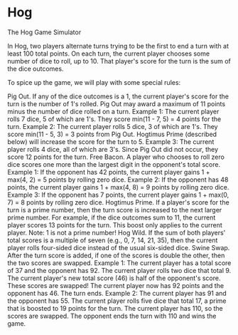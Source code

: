 # Hog
The Hog Game Simulator

In Hog, two players alternate turns trying to be the first to end a turn with at least 100 total points. On each turn, the current player chooses some number of dice to roll, up to 10. That player's score for the turn is the sum of the dice outcomes.

To spice up the game, we will play with some special rules:

Pig Out. If any of the dice outcomes is a 1, the current player's score for the turn is the number of 1's rolled. Pig Out may award a maximum of 11 points minus the number of dice rolled on a turn.
Example 1: The current player rolls 7 dice, 5 of which are 1's. They score min(11 - 7, 5) = 4 points for the turn.
Example 2: The current player rolls 5 dice, 3 of which are 1's. They score min(11 - 5, 3) = 3 points from Pig Out. Hogtimus Prime (described below) will increase the score for the turn to 5.
Example 3: The current player rolls 4 dice, all of which are 3's. Since Pig Out did not occur, they score 12 points for the turn.
Free Bacon. A player who chooses to roll zero dice scores one more than the largest digit in the opponent's total score.
Example 1: If the opponent has 42 points, the current player gains 1 + max(4, 2) = 5 points by rolling zero dice.
Example 2: If the opponent has 48 points, the current player gains 1 + max(4, 8) = 9 points by rolling zero dice.
Example 3: If the opponent has 7 points, the current player gains 1 + max(0, 7) = 8 points by rolling zero dice.
Hogtimus Prime. If a player's score for the turn is a prime number, then the turn score is increased to the next larger prime number. For example, if the dice outcomes sum to 11, the current player scores 13 points for the turn. This boost only applies to the current player. Note: 1 is not a prime number!
Hog Wild. If the sum of both players' total scores is a multiple of seven (e.g., 0, 7, 14, 21, 35), then the current player rolls four-sided dice instead of the usual six-sided dice.
Swine Swap. After the turn score is added, if one of the scores is double the other, then the two scores are swapped.
Example 1: The current player has a total score of 37 and the opponent has 92. The current player rolls two dice that total 9. The current player's new total score (46) is half of the opponent's score. These scores are swapped! The current player now has 92 points and the opponent has 46. The turn ends.
Example 2: The current player has 91 and the opponent has 55. The current player rolls five dice that total 17, a prime that is boosted to 19 points for the turn. The current player has 110, so the scores are swapped. The opponent ends the turn with 110 and wins the game.


